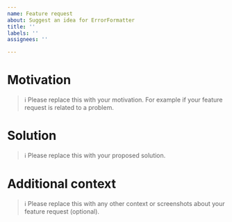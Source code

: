 ```yaml
---
name: Feature request
about: Suggest an idea for ErrorFormatter
title: ''
labels: ''
assignees: ''

---
```


# Motivation
> ℹ Please replace this with your motivation. For example if your feature request is related to a problem.

# Solution
> ℹ Please replace this with your proposed solution.

# Additional context 
> ℹ Please replace this with any other context or screenshots about your feature request (optional).

